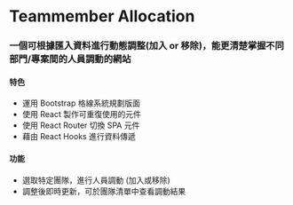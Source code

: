 # Teammember Allocation

### 一個可根據匯入資料進行動態調整(加入 or 移除)，能更清楚掌握不同部門/專案間的人員調動的網站

#### 特色
- 運用 Bootstrap 格線系統規劃版面
- 使用 React 製作可重復使用的元件
- 使用 React Router 切換 SPA 元件
- 藉由 React Hooks 進行資料傳遞

#### 功能

- 選取特定團隊，進行人員調動 (加入或移除)
- 調整後即時更新，可於團隊清單中查看調動結果
